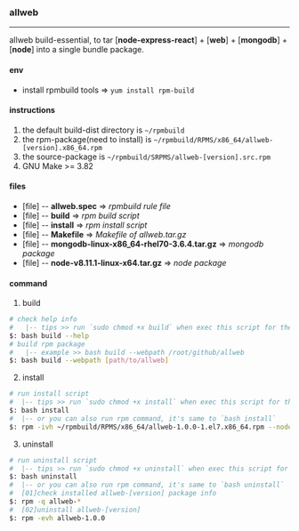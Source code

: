 ### allweb
---------
allweb build-essential, to tar [__node-express-react__] + [__web__] + [__mongodb__] + [__node__] into a single bundle package.

#### env
* install rpmbuild tools => `yum install rpm-build`

#### instructions
1. the default build-dist directory is `~/rpmbuild`
3. the rpm-package(need to install) is `~/rpmbuild/RPMS/x86_64/allweb-[version].x86_64.rpm`
4. the source-package is `~/rpmbuild/SRPMS/allweb-[version].src.rpm`
5. GNU Make >= 3.82

#### files
* [file] -- __allweb.spec__ => _rpmbuild rule file_
* [file] -- __build__ => _rpm build script_
* [file] -- __install__ => _rpm install script_
* [file] -- __Makefile__ => _Makefile of allweb.tar.gz_
* [file] -- __mongodb-linux-x86_64-rhel70-3.6.4.tar.gz__ => _mongodb package_
* [file] -- __node-v8.11.1-linux-x64.tar.gz__ => _node package_

#### command

1. build
```bash
# check help info
#   |-- tips >> run `sudo chmod +x build` when exec this script for the first time.
$: bash build --help
# build rpm package
#   |-- example >> bash build --webpath /root/github/allweb
$: bash build --webpath [path/to/allweb]
```

2. install
```bash
# run install script
#  |-- tips >> run `sudo chmod +x install` when exec this script for the first time.
$: bash install
#  |-- or you can also run rpm command, it's same to `bash install`
$: rpm -ivh ~/rpmbuild/RPMS/x86_64/allweb-1.0.0-1.el7.x86_64.rpm --nodeps
```

3. uninstall
```bash
# run uninstall script
#  |-- tips >> run `sudo chmod +x uninstall` when exec this script for the first time.
$: bash uninstall
#  |-- or you can also run rpm command, it's same to `bash uninstall`
#  [01]check installed allweb-[version] package info
$: rpm -q allweb-*
#  [02]uninstall allweb-[version]
$: rpm -evh allweb-1.0.0
```
